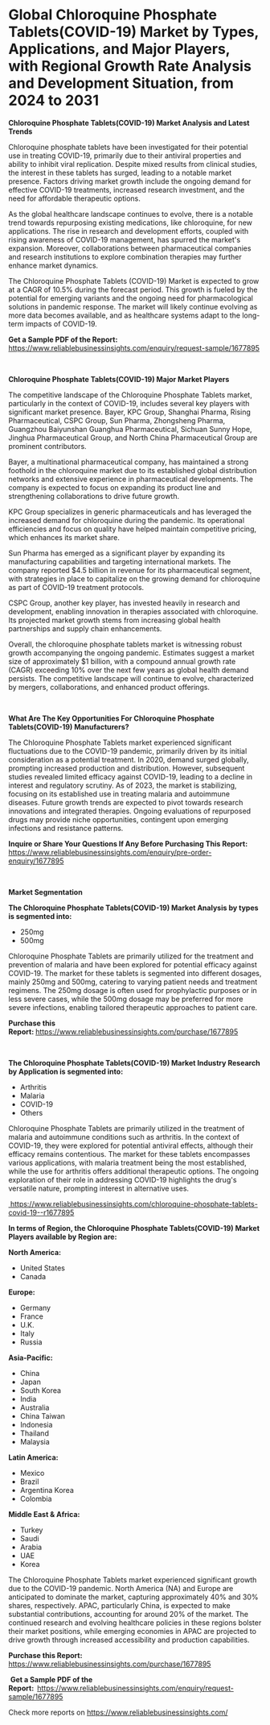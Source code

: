 <p><h1>Global Chloroquine Phosphate Tablets(COVID-19) Market by Types, Applications, and Major Players, with Regional Growth Rate Analysis and Development Situation, from 2024 to 2031</h1></p><p><strong>Chloroquine Phosphate Tablets(COVID-19) Market Analysis and Latest Trends</strong></p>
<p><p>Chloroquine phosphate tablets have been investigated for their potential use in treating COVID-19, primarily due to their antiviral properties and ability to inhibit viral replication. Despite mixed results from clinical studies, the interest in these tablets has surged, leading to a notable market presence. Factors driving market growth include the ongoing demand for effective COVID-19 treatments, increased research investment, and the need for affordable therapeutic options.</p><p>As the global healthcare landscape continues to evolve, there is a notable trend towards repurposing existing medications, like chloroquine, for new applications. The rise in research and development efforts, coupled with rising awareness of COVID-19 management, has spurred the market's expansion. Moreover, collaborations between pharmaceutical companies and research institutions to explore combination therapies may further enhance market dynamics.</p><p>The Chloroquine Phosphate Tablets (COVID-19) Market is expected to grow at a CAGR of 10.5% during the forecast period. This growth is fueled by the potential for emerging variants and the ongoing need for pharmacological solutions in pandemic response. The market will likely continue evolving as more data becomes available, and as healthcare systems adapt to the long-term impacts of COVID-19.</p></p>
<p><strong>Get a Sample PDF of the Report:&nbsp;</strong> <a href="https://www.reliablebusinessinsights.com/enquiry/request-sample/1677895?utm_campaign=1138&utm_medium=2&utm_source=Github&utm_content=ia&utm_term=28122024&utm_id=chloroquine-phosphate-tabletscovid-19">https://www.reliablebusinessinsights.com/enquiry/request-sample/1677895</a></p>
<p>&nbsp;</p>
<p><strong>Chloroquine Phosphate Tablets(COVID-19) Major Market Players</strong></p>
<p><p>The competitive landscape of the Chloroquine Phosphate Tablets market, particularly in the context of COVID-19, includes several key players with significant market presence. Bayer, KPC Group, Shanghai Pharma, Rising Pharmaceutical, CSPC Group, Sun Pharma, Zhongsheng Pharma, Guangzhou Baiyunshan Guanghua Pharmaceutical, Sichuan Sunny Hope, Jinghua Pharmaceutical Group, and North China Pharmaceutical Group are prominent contributors.</p><p>Bayer, a multinational pharmaceutical company, has maintained a strong foothold in the chloroquine market due to its established global distribution networks and extensive experience in pharmaceutical developments. The company is expected to focus on expanding its product line and strengthening collaborations to drive future growth.</p><p>KPC Group specializes in generic pharmaceuticals and has leveraged the increased demand for chloroquine during the pandemic. Its operational efficiencies and focus on quality have helped maintain competitive pricing, which enhances its market share.</p><p>Sun Pharma has emerged as a significant player by expanding its manufacturing capabilities and targeting international markets. The company reported $4.5 billion in revenue for its pharmaceutical segment, with strategies in place to capitalize on the growing demand for chloroquine as part of COVID-19 treatment protocols.</p><p>CSPC Group, another key player, has invested heavily in research and development, enabling innovation in therapies associated with chloroquine. Its projected market growth stems from increasing global health partnerships and supply chain enhancements.</p><p>Overall, the chloroquine phosphate tablets market is witnessing robust growth accompanying the ongoing pandemic. Estimates suggest a market size of approximately $1 billion, with a compound annual growth rate (CAGR) exceeding 10% over the next few years as global health demand persists. The competitive landscape will continue to evolve, characterized by mergers, collaborations, and enhanced product offerings.</p></p>
<p>&nbsp;</p>
<p><strong>What Are The Key Opportunities For Chloroquine Phosphate Tablets(COVID-19) Manufacturers?</strong></p>
<p><p>The Chloroquine Phosphate Tablets market experienced significant fluctuations due to the COVID-19 pandemic, primarily driven by its initial consideration as a potential treatment. In 2020, demand surged globally, prompting increased production and distribution. However, subsequent studies revealed limited efficacy against COVID-19, leading to a decline in interest and regulatory scrutiny. As of 2023, the market is stabilizing, focusing on its established use in treating malaria and autoimmune diseases. Future growth trends are expected to pivot towards research innovations and integrated therapies. Ongoing evaluations of repurposed drugs may provide niche opportunities, contingent upon emerging infections and resistance patterns.</p></p>
<p><strong>Inquire or Share Your Questions If Any Before Purchasing This Report:</strong> <a href="https://www.reliablebusinessinsights.com/enquiry/pre-order-enquiry/1677895?utm_campaign=1138&utm_medium=2&utm_source=Github&utm_content=ia&utm_term=28122024&utm_id=chloroquine-phosphate-tabletscovid-19">https://www.reliablebusinessinsights.com/enquiry/pre-order-enquiry/1677895</a></p>
<p>&nbsp;</p>
<p><strong>Market Segmentation</strong></p>
<p><strong>The Chloroquine Phosphate Tablets(COVID-19) Market Analysis by types is segmented into:</strong></p>
<p><ul><li>250mg</li><li>500mg</li></ul></p>
<p><p>Chloroquine Phosphate Tablets are primarily utilized for the treatment and prevention of malaria and have been explored for potential efficacy against COVID-19. The market for these tablets is segmented into different dosages, mainly 250mg and 500mg, catering to varying patient needs and treatment regimens. The 250mg dosage is often used for prophylactic purposes or in less severe cases, while the 500mg dosage may be preferred for more severe infections, enabling tailored therapeutic approaches to patient care.</p></p>
<p><strong>Purchase this Report:&nbsp;</strong><a href="https://www.reliablebusinessinsights.com/purchase/1677895?utm_campaign=1138&utm_medium=2&utm_source=Github&utm_content=ia&utm_term=28122024&utm_id=chloroquine-phosphate-tabletscovid-19">https://www.reliablebusinessinsights.com/purchase/1677895</a></p>
<p>&nbsp;</p>
<p><strong>The Chloroquine Phosphate Tablets(COVID-19) Market Industry Research by Application is segmented into:</strong></p>
<p><ul><li>Arthritis</li><li>Malaria</li><li>COVID-19</li><li>Others</li></ul></p>
<p><p>Chloroquine Phosphate Tablets are primarily utilized in the treatment of malaria and autoimmune conditions such as arthritis. In the context of COVID-19, they were explored for potential antiviral effects, although their efficacy remains contentious. The market for these tablets encompasses various applications, with malaria treatment being the most established, while the use for arthritis offers additional therapeutic options. The ongoing exploration of their role in addressing COVID-19 highlights the drug's versatile nature, prompting interest in alternative uses.</p></p>
<p><a href="https://www.reliablebusinessinsights.com/chloroquine-phosphate-tablets-covid-19--r1677895?utm_campaign=1138&utm_medium=2&utm_source=Github&utm_content=ia&utm_term=28122024&utm_id=chloroquine-phosphate-tabletscovid-19">&nbsp;https://www.reliablebusinessinsights.com/chloroquine-phosphate-tablets-covid-19--r1677895</a></p>
<p><strong>In terms of Region, the Chloroquine Phosphate Tablets(COVID-19) Market Players available by Region are:</strong></p>
<p>
    <p> <strong> North America: </strong>
        <ul>
            <li>United States</li>
            <li>Canada</li>
        </ul>
        </p> 
    <p> <strong> Europe: </strong>
        <ul>
            <li>Germany</li>
            <li>France</li>
            <li>U.K.</li>
            <li>Italy</li>
            <li>Russia</li>
        </ul>
        </p> 
    <p> <strong> Asia-Pacific: </strong>
        <ul>
            <li>China</li>
            <li>Japan</li>
            <li>South Korea</li>
            <li>India</li>
            <li>Australia</li>
            <li>China Taiwan</li>
            <li>Indonesia</li>
            <li>Thailand</li>
            <li>Malaysia</li>
        </ul>
        </p> 
    <p> <strong> Latin America: </strong>
        <ul>
            <li>Mexico</li>
            <li>Brazil</li>
            <li>Argentina Korea</li>
            <li>Colombia</li>
        </ul>
        </p> 
    <p> <strong> Middle East & Africa: </strong>
        <ul>
            <li>Turkey</li>
            <li>Saudi</li>
            <li>Arabia</li>
            <li>UAE</li>
            <li>Korea</li>
        </ul>
    </p>
    </p>
<p><p>The Chloroquine Phosphate Tablets market experienced significant growth due to the COVID-19 pandemic. North America (NA) and Europe are anticipated to dominate the market, capturing approximately 40% and 30% shares, respectively. APAC, particularly China, is expected to make substantial contributions, accounting for around 20% of the market. The continued research and evolving healthcare policies in these regions bolster their market positions, while emerging economies in APAC are projected to drive growth through increased accessibility and production capabilities.</p></p>
<p><strong>Purchase this Report: </strong><a href="https://www.reliablebusinessinsights.com/purchase/1677895?utm_campaign=1138&utm_medium=2&utm_source=Github&utm_content=ia&utm_term=28122024&utm_id=chloroquine-phosphate-tabletscovid-19">https://www.reliablebusinessinsights.com/purchase/1677895</a></p>
<p>&nbsp;<strong>Get a Sample PDF of the Report:&nbsp;&nbsp;</strong><a href="https://www.reliablebusinessinsights.com/enquiry/request-sample/1677895?utm_campaign=1138&utm_medium=2&utm_source=Github&utm_content=ia&utm_term=28122024&utm_id=chloroquine-phosphate-tabletscovid-19">https://www.reliablebusinessinsights.com/enquiry/request-sample/1677895</a></p>
<p><strong></strong></p>
<p>Check more reports on <a href="https://www.reliablebusinessinsights.com/?utm_campaign=1138&utm_medium=2&utm_source=Github&utm_content=ia&utm_term=28122024&utm_id=chloroquine-phosphate-tabletscovid-19">https://www.reliablebusinessinsights.com/</a></p>